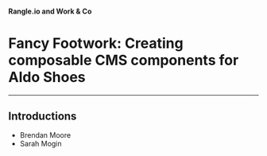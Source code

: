 <!-- Rangle.io logo indicator should use H4 -->
#### Rangle.io and Work & Co

<!-- Only one H1 should be used per slide -->
# Fancy Footwork: Creating composable CMS components for Aldo Shoes

---

## Introductions

- Brendan Moore
- Sarah Mogin
